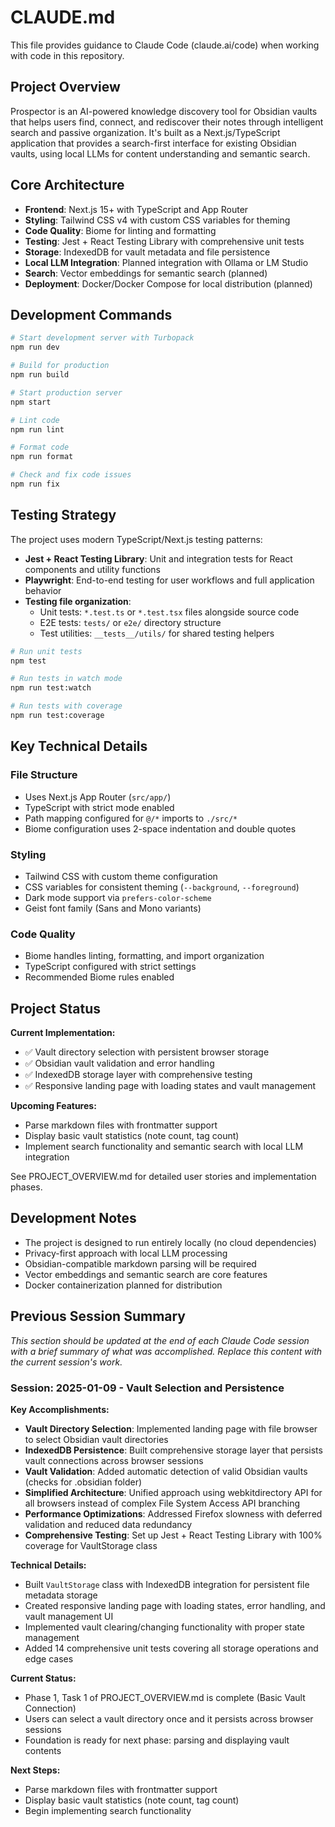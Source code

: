 # CLAUDE.md

This file provides guidance to Claude Code (claude.ai/code) when working with code in this repository.

## Project Overview

Prospector is an AI-powered knowledge discovery tool for Obsidian vaults that helps users find, connect, and rediscover their notes through intelligent search and passive organization. It's built as a Next.js/TypeScript application that provides a search-first interface for existing Obsidian vaults, using local LLMs for content understanding and semantic search.

## Core Architecture

- **Frontend**: Next.js 15+ with TypeScript and App Router
- **Styling**: Tailwind CSS v4 with custom CSS variables for theming
- **Code Quality**: Biome for linting and formatting
- **Testing**: Jest + React Testing Library with comprehensive unit tests
- **Storage**: IndexedDB for vault metadata and file persistence
- **Local LLM Integration**: Planned integration with Ollama or LM Studio
- **Search**: Vector embeddings for semantic search (planned)
- **Deployment**: Docker/Docker Compose for local distribution (planned)

## Development Commands

```bash
# Start development server with Turbopack
npm run dev

# Build for production
npm run build

# Start production server
npm start

# Lint code
npm run lint

# Format code
npm run format

# Check and fix code issues
npm run fix
```

## Testing Strategy

The project uses modern TypeScript/Next.js testing patterns:

- **Jest + React Testing Library**: Unit and integration tests for React components and utility functions
- **Playwright**: End-to-end testing for user workflows and full application behavior
- **Testing file organization**: 
  - Unit tests: `*.test.ts` or `*.test.tsx` files alongside source code
  - E2E tests: `tests/` or `e2e/` directory structure
  - Test utilities: `__tests__/utils/` for shared testing helpers

```bash
# Run unit tests
npm test

# Run tests in watch mode
npm run test:watch

# Run tests with coverage
npm run test:coverage
```

## Key Technical Details

### File Structure
- Uses Next.js App Router (`src/app/`)
- TypeScript with strict mode enabled
- Path mapping configured for `@/*` imports to `./src/*`
- Biome configuration uses 2-space indentation and double quotes

### Styling
- Tailwind CSS with custom theme configuration
- CSS variables for consistent theming (`--background`, `--foreground`)
- Dark mode support via `prefers-color-scheme`
- Geist font family (Sans and Mono variants)

### Code Quality
- Biome handles linting, formatting, and import organization
- TypeScript configured with strict settings
- Recommended Biome rules enabled

## Project Status

**Current Implementation:**
- ✅ Vault directory selection with persistent browser storage
- ✅ Obsidian vault validation and error handling
- ✅ IndexedDB storage layer with comprehensive testing
- ✅ Responsive landing page with loading states and vault management

**Upcoming Features:**
- Parse markdown files with frontmatter support
- Display basic vault statistics (note count, tag count)
- Implement search functionality and semantic search with local LLM integration

See PROJECT_OVERVIEW.md for detailed user stories and implementation phases.

## Development Notes

- The project is designed to run entirely locally (no cloud dependencies)
- Privacy-first approach with local LLM processing
- Obsidian-compatible markdown parsing will be required
- Vector embeddings and semantic search are core features
- Docker containerization planned for distribution

## Previous Session Summary

*This section should be updated at the end of each Claude Code session with a brief summary of what was accomplished. Replace this content with the current session's work.*

### Session: 2025-01-09 - Vault Selection and Persistence

**Key Accomplishments:**
- **Vault Directory Selection**: Implemented landing page with file browser to select Obsidian vault directories
- **IndexedDB Persistence**: Built comprehensive storage layer that persists vault connections across browser sessions
- **Vault Validation**: Added automatic detection of valid Obsidian vaults (checks for .obsidian folder)
- **Simplified Architecture**: Unified approach using webkitdirectory API for all browsers instead of complex File System Access API branching
- **Performance Optimizations**: Addressed Firefox slowness with deferred validation and reduced data redundancy
- **Comprehensive Testing**: Set up Jest + React Testing Library with 100% coverage for VaultStorage class

**Technical Details:**
- Built `VaultStorage` class with IndexedDB integration for persistent file metadata storage
- Created responsive landing page with loading states, error handling, and vault management UI
- Implemented vault clearing/changing functionality with proper state management
- Added 14 comprehensive unit tests covering all storage operations and edge cases

**Current Status:**
- Phase 1, Task 1 of PROJECT_OVERVIEW.md is complete (Basic Vault Connection)
- Users can select a vault directory once and it persists across browser sessions
- Foundation is ready for next phase: parsing and displaying vault contents

**Next Steps:**
- Parse markdown files with frontmatter support
- Display basic vault statistics (note count, tag count)
- Begin implementing search functionality